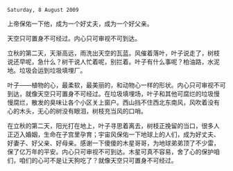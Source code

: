 `Saturday, 8 August 2009`

上帝保佑一下他，成为一个好丈夫，成为一个好父亲。

天空只可置身不可经过。内心只可审视不可到达。

立秋的第二天，天渐高远，雨洗出天空的瓦蓝。风催着落叶，叶子说走了，树枝
说还早呢，急什么？树干说人忙着呢，别拦着。叶子有什么事呢？柏油路，水泥
地。垃圾会运到垃圾填埋厂。

叶子――植物的心，最柔软，最美丽的，和动物心一样的形状。内心只可审视不可
到达，就像天空只可置身不可经过。在垃圾填埋场，叶子和其他可腐烂的垃圾慢
慢腐烂，散发的臭味让各个小区关上窗户。西山挡不住西北东南风，风吹着没有
心的木头，无心的树没有眼泪，树枝充当风的口哨。

在立秋的第二天，阳光打在地上，叶子寻思着离去，树枝正挽留的当口，很多人
正迈入婚姻，生命在子宫里孕育；宇宙风保佑一下地球上的人们，成为好丈夫、
好妻子、好父亲、好母亲。感谢一下傻傻的木星哥哥，为地球弟弟顶了不少雷，
保了亿万年的平安。内心只可审视不可到达。木星可真不容易，舍了心的保护咱
们，咱们的心可不是让天狗吃了？就像天空只可置身不可经过。
